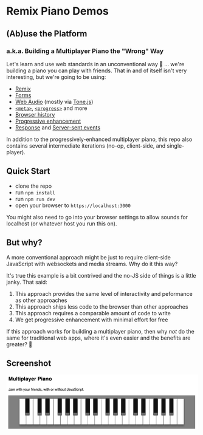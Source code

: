 # Remix Piano Demos

## (Ab)use the Platform

### a.k.a. Building a Multiplayer Piano the "Wrong" Way

Let's learn and use web standards in an unconventional way 🥳 ... we're building a piano you can play with friends. That in and of itself isn't very interesting, but we're going to be using:

- [Remix](https://remix.run)
- [Forms](https://developer.mozilla.org/en-US/docs/Web/HTML/Element/form)
- [Web Audio](https://developer.mozilla.org/en-US/docs/Web/API/Web_Audio_API) (mostly via [Tone.js](https://tonejs.github.io/))
- [`<meta>`](https://developer.mozilla.org/en-US/docs/Web/HTML/Element/meta), [`<progress>`](https://developer.mozilla.org/en-US/docs/Web/HTML/Element/progress) and more
- [Browser history](https://developer.mozilla.org/en-US/docs/Web/API/History)
- [Progressive enhancement](https://developer.mozilla.org/en-US/docs/Glossary/Progressive_Enhancement)
- [Response](https://developer.mozilla.org/en-US/docs/Web/API/Response) and [Server-sent events](https://developer.mozilla.org/en-US/docs/Web/API/Server-sent_events/Using_server-sent_events)

In addition to the progressively-enhanced multiplayer piano, this repo also contains several intermediate iterations (no-op, client-side, and single-player).

## Quick Start

- clone the repo
- run `npm install`
- run `npm run dev`
- open your browser to `https://localhost:3000`

You might also need to go into your browser settings to allow sounds for localhost (or whatever host you run this on).

## But why?

A more conventional approach might be just to require client-side JavaScript with websockets and media streams. Why do it this way?

It's true this example is a bit contrived and the no-JS side of things is a little janky. That said:

1. This approach provides the same level of interactivity and peformance as other approaches
2. This approach ships less code to the browser than other approaches
3. This approach requires a comparable amount of code to write
4. We get progressive enhancement with minimal effort for free

If this approach works for building a multiplayer piano, then why _not_ do the same for traditional web apps, where it's even easier and the benefits are greater? 🤔

## Screenshot

<img src="public/screenshot.png" alt="Image of Multiplayer Piano">
